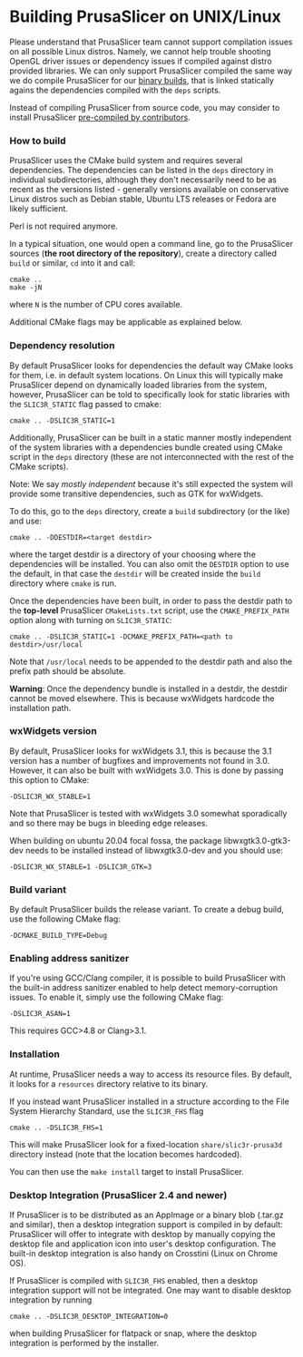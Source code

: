
# Building PrusaSlicer on UNIX/Linux

Please understand that PrusaSlicer team cannot support compilation issues on all possible Linux distros. Namely, we cannot help trouble shooting OpenGL driver issues or dependency issues if compiled against distro provided libraries. We can only support PrusaSlicer compiled the same way we do compile PrusaSlicer for our [binary builds](https://github.com/prusa3d/PrusaSlicer/releases), that is linked statically agains the dependencies compiled with the `deps` scripts.

Instead of compiling PrusaSlicer from source code, you may consider to install PrusaSlicer [pre-compiled by contributors](https://github.com/prusa3d/PrusaSlicer/wiki/PrusaSlicer-on-Linux---binary-distributions).

### How to build

PrusaSlicer uses the CMake build system and requires several dependencies.
The dependencies can be listed in the `deps` directory in individual subdirectories, although they don't necessarily need to be as recent
as the versions listed - generally versions available on conservative Linux distros such as Debian stable, Ubuntu LTS releases or Fedora are likely sufficient.

Perl is not required anymore.

In a typical situation, one would open a command line, go to the PrusaSlicer sources (**the root directory of the repository**), create a directory called `build` or similar,
`cd` into it and call:

    cmake ..
    make -jN

where `N` is the number of CPU cores available.

Additional CMake flags may be applicable as explained below.

### Dependency resolution

By default PrusaSlicer looks for dependencies the default way CMake looks for them, i.e. in default system locations.
On Linux this will typically make PrusaSlicer depend on dynamically loaded libraries from the system, however, PrusaSlicer can be told
to specifically look for static libraries with the `SLIC3R_STATIC` flag passed to cmake:

    cmake .. -DSLIC3R_STATIC=1

Additionally, PrusaSlicer can be built in a static manner mostly independent of the system libraries with a dependencies bundle
created using CMake script in the `deps` directory (these are not interconnected with the rest of the CMake scripts).

Note: We say _mostly independent_ because it's still expected the system will provide some transitive dependencies, such as GTK for wxWidgets.

To do this, go to the `deps` directory, create a `build` subdirectory (or the like) and use:

    cmake .. -DDESTDIR=<target destdir>

where the target destdir is a directory of your choosing where the dependencies will be installed.
You can also omit the `DESTDIR` option to use the default, in that case the `destdir` will be created inside the `build` directory where `cmake` is run.

Once the dependencies have been built, in order to pass the destdir path to the **top-level** PrusaSlicer `CMakeLists.txt` script, use the `CMAKE_PREFIX_PATH` option along with turning on `SLIC3R_STATIC`:

    cmake .. -DSLIC3R_STATIC=1 -DCMAKE_PREFIX_PATH=<path to destdir>/usr/local

Note that `/usr/local` needs to be appended to the destdir path and also the prefix path should be absolute.

**Warning**: Once the dependency bundle is installed in a destdir, the destdir cannot be moved elsewhere.
This is because wxWidgets hardcode the installation path.

### wxWidgets version

By default, PrusaSlicer looks for wxWidgets 3.1, this is because the 3.1 version has
a number of bugfixes and improvements not found in 3.0. However, it can also be built with wxWidgets 3.0.
This is done by passing this option to CMake:

    -DSLIC3R_WX_STABLE=1

Note that PrusaSlicer is tested with wxWidgets 3.0 somewhat sporadically and so there may be bugs in bleeding edge releases.

When building on ubuntu 20.04 focal fossa, the package libwxgtk3.0-gtk3-dev needs to be installed instead of libwxgtk3.0-dev and you should use:

    -DSLIC3R_WX_STABLE=1 -DSLIC3R_GTK=3

### Build variant

By default PrusaSlicer builds the release variant.
To create a debug build, use the following CMake flag:

    -DCMAKE_BUILD_TYPE=Debug

### Enabling address sanitizer

If you're using GCC/Clang compiler, it is possible to build PrusaSlicer with the built-in address sanitizer enabled to help detect memory-corruption issues.
To enable it, simply use the following CMake flag:

    -DSLIC3R_ASAN=1

This requires GCC>4.8 or Clang>3.1.

### Installation

At runtime, PrusaSlicer needs a way to access its resource files. By default, it looks for a `resources` directory relative to its binary.

If you instead want PrusaSlicer installed in a structure according to the File System Hierarchy Standard, use the `SLIC3R_FHS` flag

    cmake .. -DSLIC3R_FHS=1

This will make PrusaSlicer look for a fixed-location `share/slic3r-prusa3d` directory instead (note that the location becomes hardcoded).

You can then use the `make install` target to install PrusaSlicer.

### Desktop Integration (PrusaSlicer 2.4 and newer)

If PrusaSlicer is to be distributed as an AppImage or a binary blob (.tar.gz and similar), then a desktop integration support is compiled in by default: PrusaSlicer will offer to integrate with desktop by manually copying the desktop file and application icon into user's desktop configuration. The built-in desktop integration is also handy on Crosstini (Linux on Chrome OS).

If PrusaSlicer is compiled with `SLIC3R_FHS` enabled, then a desktop integration support will not be integrated. One may want to disable desktop integration by running
    
    cmake .. -DSLIC3R_DESKTOP_INTEGRATION=0
    
when building PrusaSlicer for flatpack or snap, where the desktop integration is performed by the installer.
